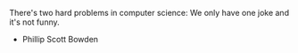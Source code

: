 There's two hard problems in computer science: We only have one joke and it's not funny.

- Phillip Scott Bowden
